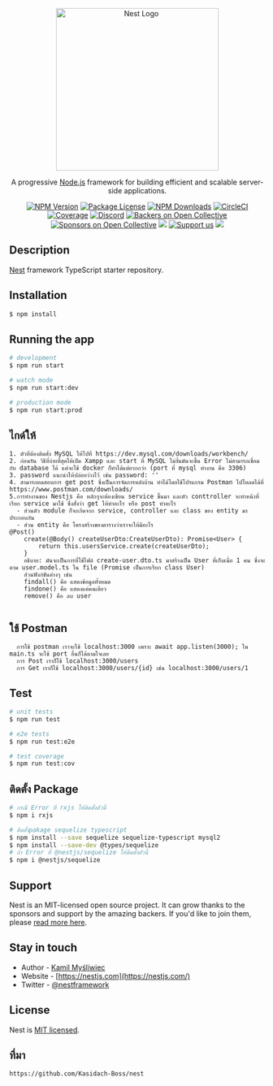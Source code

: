 <p align="center">
  <a href="http://nestjs.com/" target="blank"><img src="https://nestjs.com/img/logo_text.svg" width="320" alt="Nest Logo" /></a>
</p>

[circleci-image]: https://img.shields.io/circleci/build/github/nestjs/nest/master?token=abc123def456
[circleci-url]: https://circleci.com/gh/nestjs/nest

  <p align="center">A progressive <a href="http://nodejs.org" target="_blank">Node.js</a> framework for building efficient and scalable server-side applications.</p>
    <p align="center">
<a href="https://www.npmjs.com/~nestjscore" target="_blank"><img src="https://img.shields.io/npm/v/@nestjs/core.svg" alt="NPM Version" /></a>
<a href="https://www.npmjs.com/~nestjscore" target="_blank"><img src="https://img.shields.io/npm/l/@nestjs/core.svg" alt="Package License" /></a>
<a href="https://www.npmjs.com/~nestjscore" target="_blank"><img src="https://img.shields.io/npm/dm/@nestjs/common.svg" alt="NPM Downloads" /></a>
<a href="https://circleci.com/gh/nestjs/nest" target="_blank"><img src="https://img.shields.io/circleci/build/github/nestjs/nest/master" alt="CircleCI" /></a>
<a href="https://coveralls.io/github/nestjs/nest?branch=master" target="_blank"><img src="https://coveralls.io/repos/github/nestjs/nest/badge.svg?branch=master#9" alt="Coverage" /></a>
<a href="https://discord.gg/G7Qnnhy" target="_blank"><img src="https://img.shields.io/badge/discord-online-brightgreen.svg" alt="Discord"/></a>
<a href="https://opencollective.com/nest#backer" target="_blank"><img src="https://opencollective.com/nest/backers/badge.svg" alt="Backers on Open Collective" /></a>
<a href="https://opencollective.com/nest#sponsor" target="_blank"><img src="https://opencollective.com/nest/sponsors/badge.svg" alt="Sponsors on Open Collective" /></a>
  <a href="https://paypal.me/kamilmysliwiec" target="_blank"><img src="https://img.shields.io/badge/Donate-PayPal-ff3f59.svg"/></a>
    <a href="https://opencollective.com/nest#sponsor"  target="_blank"><img src="https://img.shields.io/badge/Support%20us-Open%20Collective-41B883.svg" alt="Support us"></a>
  <a href="https://twitter.com/nestframework" target="_blank"><img src="https://img.shields.io/twitter/follow/nestframework.svg?style=social&label=Follow"></a>
</p>
  <!--[![Backers on Open Collective](https://opencollective.com/nest/backers/badge.svg)](https://opencollective.com/nest#backer)
  [![Sponsors on Open Collective](https://opencollective.com/nest/sponsors/badge.svg)](https://opencollective.com/nest#sponsor)-->

## Description

[Nest](https://github.com/nestjs/nest) framework TypeScript starter repository.

## Installation

```bash
$ npm install
```

## Running the app

```bash
# development
$ npm run start

# watch mode
$ npm run start:dev

# production mode
$ npm run start:prod
```
## ไกด์ให้
```
1. ตัวที่ต้องติดตั้ง MySQL ให้ไปที่ https://dev.mysql.com/downloads/workbench/
2. ก่อนรัน วิธีที่ง่ายที่สุดให้เปิด Xampp และ start ที่ MySQL ไม่งั้นมันจะขึ้น Error ไม่สามารถเชื่อมกับ database ได้ แต่จะใช้ docker ก็ทำได้แต่ยากกว่า (port ที่ mysql ทำงาน คือ 3306)
3. password แนะนำให้ปล่อยว่างไว้ เช่น password: ''
4. สามารถทดสอบการ get post ซึ่งเป็นการจัดการหลังบ้าน ทำได้โดยใช้โปรแกรม Postman ไปโหลดได้ที่ https://www.postman.com/downloads/
5.การทำงานของ Nestjs คือ หลักๆจะต้องเขียน service ขึ้นมา และตัว conttroller จะทำหน้าที่เรียก service มาใช้ ซึ่งสั่งว่า get ให้ทำอะไร หรือ post ทำอะไร 
  - ส่วนตัว module ก็จะเกิดจาก service, controller และ class ของ entity มาประกอบกัน
  - ส่วน entity คือ โครงสร้างของตารางว่าเราจะให้มีอะไร
@Post()
    create(@Body() createUserDto:CreateUserDto): Promise<User> {
        return this.usersService.create(createUserDto);
    }
    อธิบาย: มันจะเป็นการที่ใช้ไฟล์ create-user.dto.ts มาสร้างเป็น User ที่เก็บเนี่ย 1 คน ซึ่งจะตาม user.model.ts ใน file (Promise เป็นการเรียก class User)
    ส่วนฟังก์ชันต่างๆ เช่น
    findall() คือ แสดงข้อมูลทั้งหมด
    findone() คือ แสดงแค่คนเดียว
    remove() คือ ลบ user
    
```
## ใช้ Postman
```
  การใช้ postman เราจะใช้ localhost:3000 เพราะ await app.listen(3000); ใน main.ts จะใช้ port อื่นก็ได้ตามใจเลย
  การ Post เราก็ใช้ localhost:3000/users
  การ Get เราก็ใช้ localhost:3000/users/{id} เช่น localhost:3000/users/1

```
## Test

```bash
# unit tests
$ npm run test

# e2e tests
$ npm run test:e2e

# test coverage
$ npm run test:cov
```
## ติดตั้ง Package

```bash
# กรณี Error ที่ rxjs ให้ติดตั้งตัวนี้
$ npm i rxjs

# ติดตั้งpakage sequelize typescript 
$ npm install --save sequelize sequelize-typescript mysql2
$ npm install --save-dev @types/sequelize
# ถ้า Error ที่ @nestjs/sequelize ให้ติดตั้งตัวนี้
$ npm i @nestjs/sequelize

```

## Support

Nest is an MIT-licensed open source project. It can grow thanks to the sponsors and support by the amazing backers. If you'd like to join them, please [read more here](https://docs.nestjs.com/support).

## Stay in touch

- Author - [Kamil Myśliwiec](https://kamilmysliwiec.com)
- Website - [https://nestjs.com](https://nestjs.com/)
- Twitter - [@nestframework](https://twitter.com/nestframework)

## License

Nest is [MIT licensed](LICENSE).
## ที่มา
```https://github.com/Kasidach-Boss/nest```
